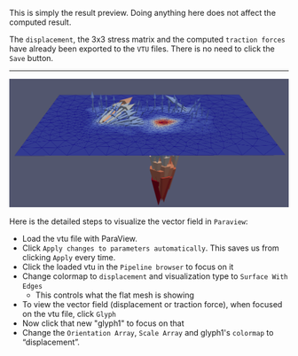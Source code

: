 This is simply the result preview. Doing anything here does not affect the computed result.

The `displacement`, the 3x3 stress matrix and the computed `traction forces` have already been exported to the `VTU` files. There is no need to click the `Save` button.

***

![](./media/usage6.png)

Here is the detailed steps to visualize the vector field in `Paraview`:

-	Load the vtu file with ParaView.
-	Click `Apply changes to parameters automatically`. This saves us from clicking `Apply` every time.
-	Click the loaded vtu in the `Pipeline browser` to focus on it
-	Change colormap to `displacement` and visualization type to `Surface With Edges`
    - This controls what the flat mesh is showing
-	To view the vector field (displacement or traction force), when focused on the vtu file, click `Glyph`
-	Now click that new "glyph1" to focus on that
-	Change the `Orientation Array`, `Scale Array` and glyph1's `colormap` to “displacement”.